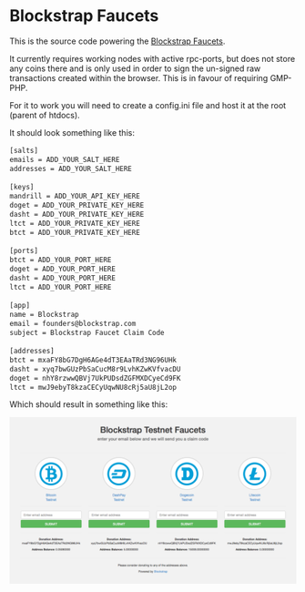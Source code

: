 Blockstrap Faucets
==================

This is the source code powering the [Blockstrap Faucets](http://faucets.blockstrap.com).

It currently requires working nodes with active rpc-ports, but does not store any coins there and is only used in order to sign the un-signed raw transactions created within the browser. This is in favour of requiring GMP-PHP.

For it to work you will need to create a config.ini file and host it at the root (parent of htdocs).

It should look something like this:

```
[salts]
emails = ADD_YOUR_SALT_HERE
addresses = ADD_YOUR_SALT_HERE

[keys]
mandrill = ADD_YOUR_API_KEY_HERE
doget = ADD_YOUR_PRIVATE_KEY_HERE
dasht = ADD_YOUR_PRIVATE_KEY_HERE
ltct = ADD_YOUR_PRIVATE_KEY_HERE
btct = ADD_YOUR_PRIVATE_KEY_HERE

[ports]
btct = ADD_YOUR_PORT_HERE
doget = ADD_YOUR_PORT_HERE
dasht = ADD_YOUR_PORT_HERE
ltct = ADD_YOUR_PORT_HERE

[app]
name = Blockstrap
email = founders@blockstrap.com
subject = Blockstrap Faucet Claim Code

[addresses]
btct = mxaFY8bG7DgH6AGe4dT3EAaTRd3NG96UHk
dasht = xyq7bwGUzPbSaCucM8r9LvhKZwKVfvacDU
doget = nhY8rzwwQBVj7UkPUDsdZGFMXDCyeCd9FK
ltct = mwJ9ebyT8kzaCECyUqwNU8cRj5aU8jL2op
```

Which should result in something like this:

[![PREVIEW](/htdocs/img/preview.png)](http://faucets.blockstrap.com)